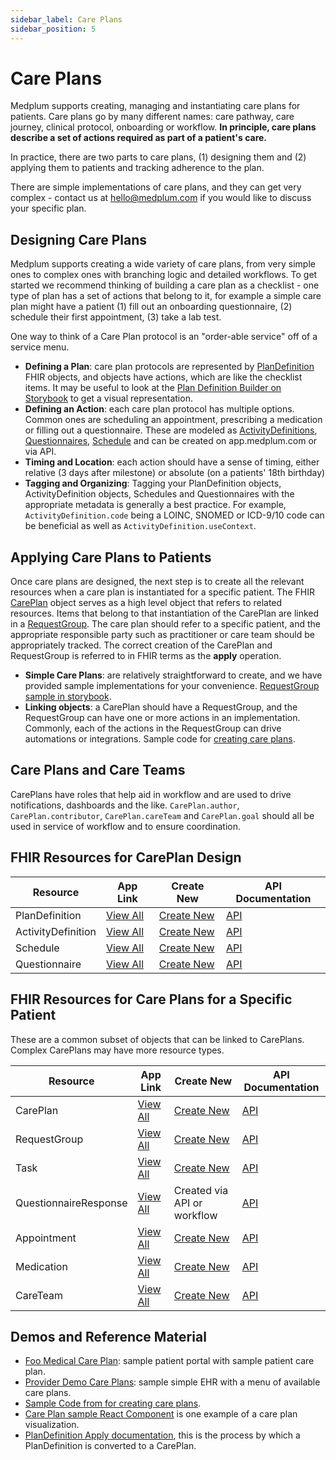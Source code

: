 ```yaml
---
sidebar_label: Care Plans
sidebar_position: 5
---
```


# Care Plans

Medplum supports creating, managing and instantiating care plans for patients. Care plans go by many different names: care pathway, care journey, clinical protocol, onboarding or workflow. **In principle, care plans describe a set of actions required as part of a patient's care.**

In practice, there are two parts to care plans, (1) designing them and (2) applying them to patients and tracking adherence to the plan.

There are simple implementations of care plans, and they can get very complex - contact us at hello@medplum.com if you would like to discuss your specific plan.

## Designing Care Plans

Medplum supports creating a wide variety of care plans, from very simple ones to complex ones with branching logic and detailed workflows. To get started we recommend thinking of building a care plan as a checklist - one type of plan has a set of actions that belong to it, for example a simple care plan might have a patient (1) fill out an onboarding questionnaire, (2) schedule their first appointment, (3) take a lab test.

One way to think of a Care Plan protocol is an "order-able service" off of a service menu.

- **Defining a Plan**: care plan protocols are represented by [PlanDefinition](https://app.medplum.com/PlanDefinition/) FHIR objects, and objects have actions, which are like the checklist items. It may be useful to look at the [Plan Definition Builder on Storybook](https://storybook.medplum.com/?path=/docs/medplum-plandefinitionbuilder--basic) to get a visual representation.
- **Defining an Action**: each care plan protocol has multiple options. Common ones are scheduling an appointment, prescribing a medication or filling out a questionnaire. These are modeled as [ActivityDefinitions](https://app.medplum.com/ActivityDefinition), [Questionnaires](https://app.medplum.com/Questionnaire), [Schedule](https://app.medplum.com/Schedule) and can be created on app.medplum.com or via API.
- **Timing and Location**: each action should have a sense of timing, either relative (3 days after milestone) or absolute (on a patients' 18th birthday)
- **Tagging and Organizing**: Tagging your PlanDefinition objects, ActivityDefinition objects, Schedules and Questionnaires with the appropriate metadata is generally a best practice. For example, `ActivityDefinition.code` being a LOINC, SNOMED or ICD-9/10 code can be beneficial as well as `ActivityDefinition.useContext`.

## Applying Care Plans to Patients

Once care plans are designed, the next step is to create all the relevant resources when a care plan is instantiated for a specific patient. The FHIR [CarePlan](https://app.medplum.com/CarePlan) object serves as a high level object that refers to related resources. Items that belong to that instantiation of the CarePlan are linked in a [RequestGroup](https://app.medplum.com/RequestGroup). The care plan should refer to a specific patient, and the appropriate responsible party such as practitioner or care team should be appropriately tracked. The correct creation of the CarePlan and RequestGroup is referred to in FHIR terms as the **apply** operation.

- **Simple Care Plans**: are relatively straightforward to create, and we have provided sample implementations for your convenience. [RequestGroup sample in storybook](https://storybook.medplum.com/?path=/docs/medplum-requestgroupdisplay--simple).
- **Linking objects**: a CarePlan should have a RequestGroup, and the RequestGroup can have one or more actions in an implementation. Commonly, each of the actions in the RequestGroup can drive automations or integrations. Sample code for [creating care plans](https://github.com/medplum/medplum-demo-bots/blob/main/src/sample-account-setup.ts).

## Care Plans and Care Teams

CarePlans have roles that help aid in workflow and are used to drive notifications, dashboards and the like. `CarePlan.author`, `CarePlan.contributor`, `CarePlan.careTeam` and `CarePlan.goal` should all be used in service of workflow and to ensure coordination.

## FHIR Resources for CarePlan Design

| Resource           | App Link                                               | Create New                                                   | API Documentation                                  |
| ------------------ | ------------------------------------------------------ | ------------------------------------------------------------ | -------------------------------------------------- |
| PlanDefinition     | [View All](https://app.medplum.com/PlanDefinition)     | [Create New](https://app.medplum.com/PlanDefinition/new)     | [API](/docs/api/fhir/resources/plandefinition)     |
| ActivityDefinition | [View All](https://app.medplum.com/ActivityDefinition) | [Create New](https://app.medplum.com/ActivityDefinition/new) | [API](/docs/api/fhir/resources/activitydefinition) |
| Schedule           | [View All](https://app.medplum.com/Schedule)           | [Create New](https://app.medplum.com/Schedule/new)           | [API](/docs/api/fhir/resources/schedule)           |
| Questionnaire      | [View All](https://app.medplum.com/Questionnaire)      | [Create New](https://app.medplum.com/Questionnaire/new)      | [API](/docs/api/fhir/resources/questionnaire)      |

## FHIR Resources for Care Plans for a Specific Patient

These are a common subset of objects that can be linked to CarePlans. Complex CarePlans may have more resource types.

| Resource              | App Link                                                  | Create New                                             | API Documentation                                     |
| --------------------- | --------------------------------------------------------- | ------------------------------------------------------ | ----------------------------------------------------- |
| CarePlan              | [View All](https://app.medplum.com/CarePlan)              | [Create New](https://app.medplum.com/CarePlan/new)     | [API](/docs/api/fhir/resources/careplan)              |
| RequestGroup          | [View All](https://app.medplum.com/RequestGroup)          | [Create New](https://app.medplum.com/RequestGroup/new) | [API](/docs/api/fhir/resources/requestgroup)          |
| Task                  | [View All](https://app.medplum.com/Task)                  | [Create New](https://app.medplum.com/Task/new)         | [API](/docs/api/fhir/resources/task)                  |
| QuestionnaireResponse | [View All](https://app.medplum.com/QuestionnaireResponse) | Created via API or workflow                            | [API](/docs/api/fhir/resources/questionnaireresponse) |
| Appointment           | [View All](https://app.medplum.com/Appointment)           | [Create New](https://app.medplum.com/Appointment/new)  | [API](/docs/api/fhir/resources/appointment)           |
| Medication            | [View All](https://app.medplum.com/Medication)            | [Create New](https://app.medplum.com/Medication/new)   | [API](/docs/api/fhir/resources/medication)            |
| CareTeam              | [View All](https://app.medplum.com/CareTeam)              | [Create New](https://app.medplum.com/CareTeam/new)     | [API](/docs/api/fhir/resources/careteam)              |

## Demos and Reference Material

- [Foo Medical Care Plan](https://foomedical.com/care-plan): sample patient portal with sample patient care plan.
- [Provider Demo Care Plans](https://provider.medplum.com/): sample simple EHR with a menu of available care plans.
- [Sample Code from for creating care plans](https://github.com/medplum/medplum-demo-bots/blob/main/src/sample-account-setup.ts).
- [Care Plan sample React Component](https://storybook.medplum.com/?path=/docs/medplum-requestgroupdisplay--simple) is one example of a care plan visualization.
- [PlanDefinition Apply documentation](https://hl7.org/fhir/plandefinition-operation-apply.html), this is the process by which a PlanDefinition is converted to a CarePlan.
